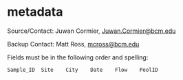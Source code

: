 # metadata


Source/Contact: Juwan Cormier, Juwan.Cormier@bcm.edu

Backup Contact: Matt Ross, mcross@bcm.edu

Fields must be in the following order and spelling:

`Sample_ID	Site	City	Date	Flow	PoolID`